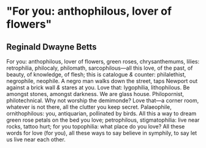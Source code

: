 # "For you: anthophilous, lover of flowers"
## Reginald Dwayne Betts
For you: anthophilous, lover of flowers,
green roses, chrysanthemums, lilies: retrophilia,
philocaly, philomath, sarcophilous—all this love,
of the past, of beauty, of knowledge, of flesh; this is
catalogue _&_ counter: philalethist, negrophile, neophile.
A negro man walks down the street, taps Newport
out against a brick wall _&_ stares at you. Love
that: lygophilia, lithophilous. Be amongst stones,
amongst darkness. We are glass house. Philopornist,
philotechnical. Why not worship the demimonde?
Love that—a corner room, whatever is not there,
all the clutter you keep secret. Palaeophile,
ornithophilous: you, antiquarian, pollinated by birds.
All this a way to dream green rose petals on the bed you love;
petrophilous, stigmatophilia: live near rocks, tattoo hurt;
for you topophilia: what place do you love? All these words
for love (for you), all these ways to say believe
in symphily, to say let us live near each other.